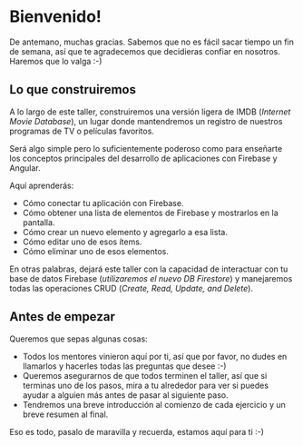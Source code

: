 # Bienvenido!

De antemano, muchas gracias. Sabemos que no es fácil sacar tiempo un fin de semana, así que te agradecemos que decidieras confiar en nosotros. Haremos que lo valga :-)

## Lo que construiremos


A lo largo de este taller, construiremos una versión ligera de IMDB (_Internet Movie Database_), un lugar donde mantendremos un registro de nuestros programas de TV o películas favoritos.

Será algo simple pero lo suficientemente poderoso como para enseñarte los conceptos principales del desarrollo de aplicaciones con Firebase y Angular.

Aquí aprenderás:

- Cómo conectar tu aplicación con Firebase.
- Cómo obtener una lista de elementos de Firebase y mostrarlos en la pantalla.
- Cómo crear un nuevo elemento y agregarlo a esa lista.
- Cómo editar uno de esos ítems.
- Cómo eliminar uno de esos elementos.

En otras palabras, dejará este taller con la capacidad de interactuar con tu base de datos Firebase (_utilizaremos el nuevo DB Firestore_) y manejaremos todas las operaciones CRUD (_Create, Read, Update, and Delete_).

## Antes de empezar

Queremos que sepas algunas cosas:

- Todos los mentores vinieron aquí por ti, así que por favor, no dudes en llamarlos y hacerles todas las preguntas que desee :-)
- Queremos asegurarnos de que todos terminen el taller, así que si terminas uno de los pasos, mira a tu alrededor para ver si puedes ayudar a alguien más antes de pasar al siguiente paso.
- Tendremos una breve introducción al comienzo de cada ejercicio y un breve resumen al final.

Eso es todo, pasalo de maravilla y recuerda, estamos aquí para ti :-)
